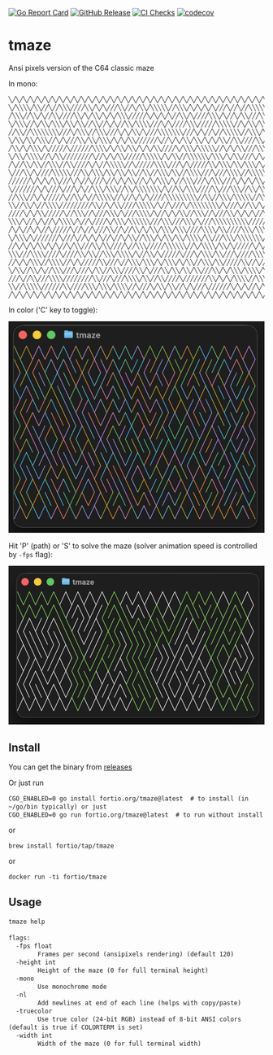 [![Go Report Card](https://goreportcard.com/badge/fortio.org/tmaze)](https://goreportcard.com/report/fortio.org/tmaze)
[![GitHub Release](https://img.shields.io/github/release/fortio/tmaze.svg?style=flat)](https://github.com/fortio/tmaze/releases/)
[![CI Checks](https://github.com/fortio/tmaze/actions/workflows/include.yml/badge.svg)](https://github.com/fortio/tmaze/actions/workflows/include.yml)
[![codecov](https://codecov.io/github/fortio/tmaze/graph/badge.svg?token=Yx6QaeQr1b)](https://codecov.io/github/fortio/tmaze)

# tmaze

Ansi pixels version of the C64 classic maze

In mono:
```
╲╱╲╱╲╱╲╱╲╱╲╱╲╱╲╱╲╱╲╱╲╱╲╱╲╱╲╱╲╱╲╱╲╱╲╱╲╱╲╱╲╱╲╱╲╱╲╱╲╱╲╱╲╱╲╱╲╱╲╱╲╱╲╱╲╱╲╱╲╱╲╱╲╱╲╱╲╱╲╱
╲╱╲╲╲╲╱╲╲╱╱╲╱╱╲╲╲╱╱╱╱╲╲╱╲╱╲╱╱╱╲╲╱╱╲╱╲╲╱╲╲╲╲╲╱╱╲╲╲╱╲╱╲╱╲╱╲╱╱╱╲╱╱╲╱╱╲╲╲╲╲╲╱╲╱╱╲╲╱╲
╱╲╲╲╱╱╲╲╱╲╱╱╲╲╱╱╱╱╲╲╱╲╱╲╲╱╲╱╲╱╲╲╲╱╱╱╱╱╲╱╲╱╲╱╲╱╱╲╲╱╲╱╱╱╱╲╲╲╱╲╱╱╲╱╲╲╱╱╱╲╲╱╲╲╱╱╲╲╱╱
╲╱╲╲╲╱╱╲╱╲╲╱╲╲╲╱╲╲╱╲╲╱╱╲╲╱╱╲╱╲╱╱╲╲╱╲╲╲╲╱╱╱╲╱╲╱╱╱╱╲╲╲╱╱╱╱╱╲╲╲╲╲╱╱╲╱╲╲╱╲╲╲╲╱╲╲╱╲╲╲
╱╱╲╲╱╱╲╲╲╲╲╲╲╲╱╱╱╲╱╲╲╲╱╱╲╲╲╱╱╱╲╱╲╱╲╲╱╲╱╱╱╲╲╲╲╲╲╲╱╱╱╲╱╲╱╱╲╱╱╲╲╲╲╲╱╱╲╲╲╱╲╱╱╱╲╲╱╱╱╱
╲╱╲╲╱╲╲╱╲╲╲╱╱╲╱╲╱╱╱╲╲╱╲╲╱╲╲╲╱╲╱╲╱╲╲╱╱╱╱╱╱╲╱╱╲╱╲╱╲╲╱╲╲╱╲╱╲╱╲╲╱╱╲╲╱╱╱╱╲╲╱╲╱╲╲╲╱╲╱╲
╱╲╲╱╲╱╲╲╲╱╲╱╱╱╱╱╲╱╱╱╱╱╱╲╲╲╲╱╲╱╲╲╱╲╲╱╲╱╲╱╲╲╱╱╱╱╲╱╲╲╲╱╲╲╲╲╲╱╱╲╱╲╱╲╲╱╱╱╲╲╲╲╱╲╱╱╱╲╲╱
╲╱╲╲╱╲╲╲╲╱╱╲╱╲╲╱╱╱╱╱╱╱╱╲╱╱╲╱╲╱╲╲╱╱╱╱╱╲╲╲╲╲╱╲╱╲╲╱╱╲╲╲╲╲╲╱╲╲╲╱╲╱╲╲╱╱╱╲╱╲╱╱╱╱╲╲╱╲╲╲
╱╲╱╱╲╲╱╲╲╱╱╲╲╲╱╱╲╲╱╱╱╱╲╱╲╱╱╲╲╲╲╲╱╱╲╱╱╱╱╱╲╲╲╲╱╱╱╲╱╲╱╱╱╱╱╲╲╱╲╲╲╱╲╲╱╲╲╲╱╲╱╲╲╱╲╱╱╲╲╱
╲╱╱╱╲╲╱╲╱╱╱╱╲╲╲╲╲╱╱╱╲╲╱╲╲╲╱╲╲╱╲╲╱╲╲╱╱╲╲╱╱╲╲╲╱╲╲╱╱╲╲╲╲╱╱╱╲╱╱╱╲╲╲╲╱╱╲╲╲╲╲╱╱╱╲╱╱╲╲╲
╱╱╱╱╱╱╲╱╲╱╲╱╲╲╱╱╱╲╱╲╱╱╲╱╱╱╲╱╱╲╱╲╱╲╲╱╱╲╱╲╱╲╲╲╱╲╱╱╲╲╲╱╱╱╲╱╲╲╲╱╱╱╲╱╲╱╲╱╲╲╱╱╱╲╱╲╲╱╲╱
╲╱╱╱╱╱╱╱╲╱╲╱╱╱╲╱╱╱╲╱╲╱╱╲╲╲╱╲╲╲╱╱╲╲╱╲╲╲╲╲╲╲╱╲╱╱╲╲╱╲╲╲╱╱╱╱╲╲╱╱╱╲╲╲╱╱╲╲╱╲╲╲╱╲╲╲╱╲╲╲
╱╱╲╲╲╱╱╲╱╲╱╱╱╱╱╲╱╱╲╲╱╲╱╱╲╲╲╲╲╱╱╲╱╱╲╱╲╱╲╱╱╱╱╲╲╲╲╲╲╲╲╲╱╱╲╲╱╱╲╲╲╱╲╲╲╲╲╱╱╲╲╱╱╲╱╲╲╱╲╱
╲╲╱╱╲╲╱╲╱╱╲╲╲╲╱╱╱╱╱╱╱╱╱╲╲╱╱╲╱╲╲╱╱╱╱╲╲╲╲╲╱╲╱╱╲╱╱╱╲╱╲╲╲╲╲╲╲╲╱╲╱╱╱╲╱╱╲╲╱╲╱╲╱╱╱╲╲╲╲╲
╱╱╱╱╲╱╲╱╲╲╱╱╱╱╱╲╱╱╲╲╲╱╱╲╱╱╱╲╲╲╱╲╱╱╱╲╲╲╲╱╲╱╱╲╱╲╱╲╲╱╱╲╲╲╱╱╲╱╱╱╲╲╱╲╱╲╱╲╱╱╲╱╲╲╲╱╲╲╱╱
╲╲╲╱╲╱╱╲╱╲╱╱╲╱╲╲╲╲╱╲╱╱╲╱╱╱╱╲╱╲╲╲╱╲╲╲╲╲╲╱╱╱╲╲╲╱╱╱╲╲╲╱╲╱╱╱╲╲╲╲╲╲╲╲╲╲╱╱╱╱╱╲╱╱╲╲╲╲╱╲
╱╲╱╲╱╱╲╱╲╱╱╲╱╱╱╱╱╲╱╱╲╱╱╲╱╱╱╲╲╱╱╲╱╱╲╲╱╲╱╲╲╱╲╲╲╱╲╲╲╱╱╱╱╲╲╲╲╱╲╲╱╱╱╱╲╲╲╱╲╲╲╱╲╲╱╲╱╱╲╱
╲╱╲╲╲╱╲╱╱╱╱╱╱╱╲╱╱╱╲╱╱╲╱╲╱╲╱╱╲╱╱╲╱╲╲╱╱╲╲╲╱╲╱╲╲╱╲╲╱╲╲╲╲╱╲╲╱╱╱╲╲╲╱╲╲╲╲╲╲╲╱╲╱╱╲╲╱╲╱╲
╱╱╲╱╲╱╲╱╲╲╱╲╱╲╱╱╲╱╲╲╱╱╱╲╲╱╲╲╱╱╱╱╲╱╱╲╲╲╱╱╱╱╱╲╲╲╲╲╲╱╱╲╱╲╲╲╲╱╲╲╱╲╱╱╱╱╱╲╱╲╱╲╲╱╱╱╱╱╲╱
╲╲╲╱╱╱╲╲╲╲╱╱╱╱╲╱╱╱╱╲╲╱╲╲╱╱╲╲╲╱╲╲╲╲╱╲╱╱╲╲╱╲╱╱╱╱╱╲╱╱╱╲╱╲╲╲╱╲╲╱╱╱╲╱╱╱╱╲╲╲╲╲╱╱╲╲╲╱╱╲
╱╱╲╱╲╱╲╲╲╱╱╲╲╲╲╱╱╲╱╲╱╱╱╱╱╲╲╱╱╱╲╱╱╲╲╲╱╲╲╲╱╲╱╲╲╲╱╲╱╲╲╱╱╲╲╲╱╲╲╱╱╱╱╱╲╲╱╱╲╱╱╲╱╲╲╲╲╲╱╱
╲╱╲╲╱╱╲╲╱╲╱╱╲╲╲╱╱╱╲╱╱╱╲╱╲╲╱╱╲╲╲╱╱╱╱╲╲╱╲╱╱╱╲╲╱╲╲╱╲╲╱╲╲╱╱╱╲╲╱╲╱╲╲╲╱╲╲╲╲╱╲╲╱╲╱╲╱╱╱╲
╱╱╱╲╱╱╲╲╱╱╱╲╲╲╲╱╱╱╱╱╱╱╱╲╲╱╱╱╲╱╱╱╲╲╲╲╱╲╲╱╱╲╲╱╱╱╱╲╱╱╱╱╱╱╱╲╲╱╲╱╲╱╲╲╲╲╱╱╲╲╲╲╱╱╱╱╱╲╲╱
╲╲╱╱╲╲╲╲╲╱╱╱╱╱╱╲╲╱╱╱╱╲╲╲╱╲╲╲╱╲╲╲╲╱╱╲╱╱╱╲╱╲╲╱╲╲╱╱╲╱╲╱╱╱╲╱╱╱╱╱╱╲╱╲╱╲╱╱╲╱╲╱╱╱╱╲╱╱╲╲
╱╲╱╲╱╲╱╲╱╲╱╲╱╲╱╲╱╲╱╲╱╲╱╲╱╲╱╲╱╲╱╲╱╲╱╲╱╲╱╲╱╲╱╲╱╲╱╲╱╲╱╲╱╲╱╲╱╲╱╲╱╲╱╲╱╲╱╲╱╲╱╲╱╲╱╲╱╲╱╱
```

In color ('C' key to toggle):

![Screenshot](screenshot.png)


Hit 'P' (path) or 'S' to solve the maze (solver animation speed is controlled by `-fps` flag):

![Solver Screenshot](solver.png)


## Install
You can get the binary from [releases](https://github.com/fortio/tmaze/releases)

Or just run
```
CGO_ENABLED=0 go install fortio.org/tmaze@latest  # to install (in ~/go/bin typically) or just
CGO_ENABLED=0 go run fortio.org/tmaze@latest  # to run without install
```

or
```
brew install fortio/tap/tmaze
```

or
```
docker run -ti fortio/tmaze
```


## Usage

```
tmaze help

flags:
  -fps float
        Frames per second (ansipixels rendering) (default 120)
  -height int
        Height of the maze (0 for full terminal height)
  -mono
        Use monochrome mode
  -nl
        Add newlines at end of each line (helps with copy/paste)
  -truecolor
        Use true color (24-bit RGB) instead of 8-bit ANSI colors (default is true if COLORTERM is set)
  -width int
        Width of the maze (0 for full terminal width)
```
